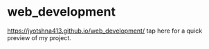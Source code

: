 # web_development

https://jyotshna413.github.io/web_development/  tap here for a quick preview of my project.
